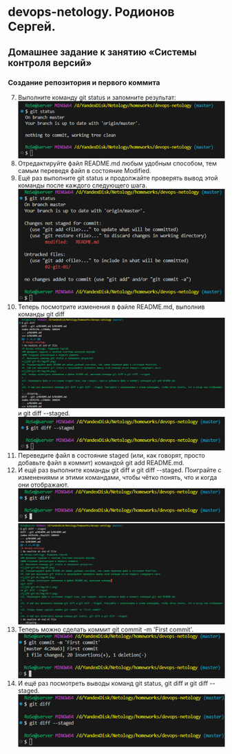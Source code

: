 # devops-netology. Родионов Сергей.
## Домашнее задание к занятию «Системы контроля версий»
### Создание репозитория и первого коммита
7. Выполните команду git status и запомните результат:
![](02-git-01/img/07.png)
8. Отредактируйте файл README.md любым удобным способом, тем самым переведя файл в состояние Modified.
9. Ещё раз выполните git status и продолжайте проверять вывод этой команды после каждого следующего шага.
![](02-git-01/img/09.png)
10. Теперь посмотрите изменения в файле README.md, выполнив команды 
git diff
![](02-git-01/img/10-1.png)
и git diff --staged.
![](02-git-01/img/10-2.png)
11. Переведите файл в состояние staged (или, как говорят, просто добавьте файл в коммит) командой git add README.md.
12. И ещё раз выполните команды git diff и git diff --staged. Поиграйте с изменениями и этими командами, чтобы чётко понять, что и когда они отображают.
![](02-git-01/img/12-1.png)
![](02-git-01/img/12-2.png)
13. Теперь можно сделать коммит git commit -m 'First commit'.
![](02-git-01/img/13.png)
14. И ещё раз посмотреть выводы команд git status, git diff и git diff --staged.
![](02-git-01/img/14.png)


